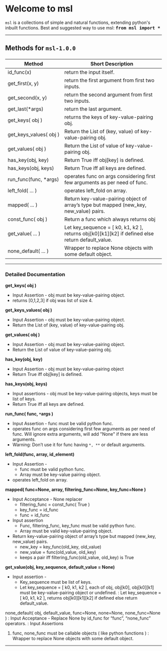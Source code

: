 Welcome to msl
===================


`msl` is a collections of simple and natural functions, extending python's inbuilt functions.
Best and suggested way to use msl: 
<kbd><b>from msl import *</b></kbd>

----------



Methods for `msl-1.0.0`
-------------

### 
Method   | Short Description
-------- | ---
id_func(x) | return the input itself.
get_first(x, y) |return the first argument from first two inputs.
get_second(x, y) | return the second argument from first two inputs.
get_last(*args) | return the last argument. 
get_keys( obj )  | returns the keys of key-value-pairing obj.
get_keys_values(&nbsp;obj&nbsp;) | Return the List of (key, value) of key-value-pairing obj.
get_values( obj ) | Return the List of value of key-value-pairing obj.
has_key(obj, key) | Return True iff obj[key] is defined.
has_keys(obj, keys) | Return True iff all keys are defined.
run_func(func,&nbsp;*args) | operates func on args considering first few arguments as per need of func.
left_fold( ... ) | operates left_fold on array.
mapped( ... ) | Return key-value-pairing object of array’s type but mapped (new_key, new_value) pairs.
const_func( obj ) | Return a func which always returns obj
get_value( ... ) | Let key_sequence = [ k0, k1, k2 ], returns obj[k0][k1][k2] if defined else return default_value.
none_default( ... ) | Wrapper to replace None objects with some default object. 


----------


### Detailed Documentation

**get_keys( obj )**
 - Input Assertion - obj must be key-value-pairing object.
 - returns [0,1,2,3] if obj was list of size 4.

**get_keys_values( obj )**
 - Input Assertion - obj must be key-value-pairing object.
 - Return the List of (key, value) of key-value-pairing obj.

**get_values( obj )**
 - Input Assertion - obj must be key-value-pairing object.
 - Return the List of value of key-value-pairing obj.

**has_key(obj, key)**
 - Input Assertion - obj must be key-value-pairing object
 - Return True iff obj[key] is defined.

**has_keys(obj, keys)**
 - Input assertions - obj must be key-value-pairing objects, keys must be list of keys.
 - Return True iff all keys are defined.

**run_func( func, `*`args )**
 - Input Assertion - func must be valid python func.
 - operates func on args considering first few arguments as per need of func. Will ignore extra arguments, will add "None" if there are less arguments. 
 - Warning: Don’t use it for func having `*, **` or default arguments.


**left_fold(func, array, id_element)**
 - Input Assertion - 
    - func must be valid python func.
    - Array must be key-value pairing object.
 - operates left_fold on array.

**mapped( func=None, array, filtering_func=None, key_func=None )**
 - Input Acceptance - None replacer
    - filtering_func = const_func( True )
    - key_func = id_func
    - func = id_func
 - Input assertion
    - Func, filtering_func, key_func must be valid python func.
    - Array must be valid key-value-pairing object.
 - Return key-value-pairing object of array’s type but mapped (new_key, new_value) pairs.
    - new_key = key_func(old_key, old_value)
    - new_value = func(old_value, old_key)
    - keeps a pair iff filtering_func(old_value, old_key) is True 


**get_value(obj, key_sequence, default_value = None)**
 - Input assertion - 
    - Key_sequence must be list of keys.
    - Let key_sequence = [ k0, k1, k2 ], each of obj, obj[k0], obj[k0][k1] must be key-value-pairing object or undefined.
: Let key_sequence = [ k0, k1, k2 ], returns obj[k0][k1][k2] if defined else return default_value.


none_default( obj, default_value, func=None, none=None, none_func=None )
: Input Acceptance - Replace None by id_func for “func”, “none_func” operators.
: Input Assertions
1. func, none_func must be callable objects ( like python functions ) 
: Wrapper to replace None objects with some default object. 


----------

